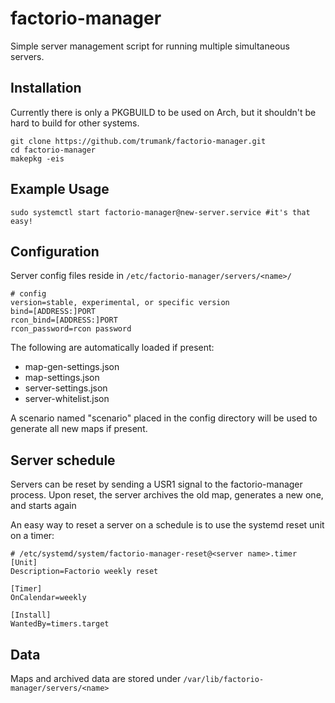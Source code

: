 factorio-manager
================
Simple server management script for running multiple simultaneous servers.

Installation
------------
Currently there is only a PKGBUILD to be used on Arch, but it shouldn't be hard to build for other systems.

    git clone https://github.com/trumank/factorio-manager.git
    cd factorio-manager
    makepkg -eis

Example Usage
-------------

    sudo systemctl start factorio-manager@new-server.service #it's that easy!

Configuration
-------------
Server config files reside in `/etc/factorio-manager/servers/<name>/`

    # config
    version=stable, experimental, or specific version
    bind=[ADDRESS:]PORT
    rcon_bind=[ADDRESS:]PORT
    rcon_password=rcon password

The following are automatically loaded if present:
- map-gen-settings.json
- map-settings.json
- server-settings.json
- server-whitelist.json

A scenario named "scenario" placed in the config directory will be used to generate all new maps if present.

Server schedule
---------------
Servers can be reset by sending a USR1 signal to the factorio-manager process. Upon reset, the server archives the old map, generates a new one, and starts again

An easy way to reset a server on a schedule is to use the systemd reset unit on a timer:

    # /etc/systemd/system/factorio-manager-reset@<server name>.timer
    [Unit]
    Description=Factorio weekly reset

    [Timer]
    OnCalendar=weekly

    [Install]
    WantedBy=timers.target

Data
----
Maps and archived data are stored under `/var/lib/factorio-manager/servers/<name>`

